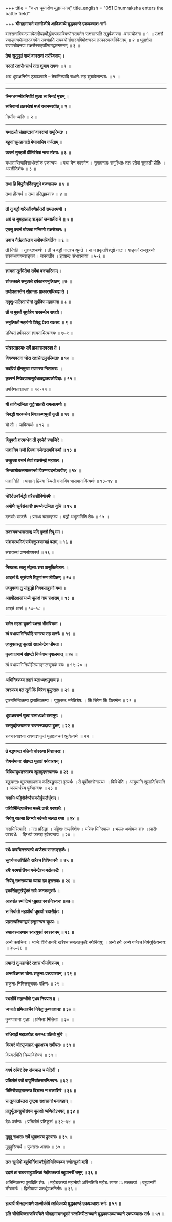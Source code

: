 +++
title = "०५१ धूम्नाक्षेण युद्धागमनम्"
title_english = "051 Dhumraksha enters the battle field"

+++
**श्रीमद्रामायणे वाल्मीकीये आदिकाव्ये युद्धकाण्डे एकपञ्चाशः सर्गः**

वानराणांविषादसमयेतदीयहर्षोद्धोषश्रवणविषण्णेनरावणेन राक्षसान्प्रति तद्धर्षकारणा -वगमचोदना ॥ १ ॥ राक्षसै रणाङ्गणमेत्यतदवगमेन रावणंप्रति राघवयोर्नागास्त्रविमोक्षणस्य तत्कारणत्वनिवेदनम् ॥ २ ॥ धूम्राक्षेण रावणचोदनया राक्षसैस्सहपश्चिमद्वारगमनम् ॥ ३ ॥

**तेषां सुतुमुलं शब्दं वानराणां तरंस्विनाम् ।**

**नदतां राक्षसैः सार्धं तदा शुश्राव रावणः ॥ १ ॥**

अथ धूम्राक्षनिर्गम एफपञ्चाशे – तेषामित्यादि राक्षसैः सह शुश्रावेत्यन्वयः ॥ १ ॥

****

****

**स्निग्धगम्भीरनिर्घोषं श्रुत्वा स निनदं भृशम् ।**

**सचिवानां ततस्तेषां मध्ये वचनमब्रवीत् ॥ २ ॥**

निर्घोषः ध्वनिः ॥ २ ॥

****

**यथाऽसौ संप्रहृष्टानां वानराणां समुत्थितः ।**

**बहूनां सुमहानादो मेघानामिव गर्जताम् ॥**

**व्यक्तं सुमहती प्रीतिरेतेषां नात्र संशयः ॥ ३ ॥**

यथासावित्यादिसार्धश्लोक एकान्वयः ॥ यथा येन कारणेन । सुमहानादः समुत्थितः ततः एतेषां सुमहती प्रीतिः । अस्तीतिशेषः ॥ ३ ॥

****

**तथा हि विपुलैर्नादैश्चुक्षुभे वरुणालयः ॥ ४ ॥**

तथा हीत्यर्धं ॥ तथा प्रसिद्धप्रकारः ॥ ४ ॥

****

**तौ तु बद्धौ शरैस्तीक्ष्णैर्भ्रातरौ रामलक्ष्मणौ ।**

**अयं च सुमहान्नादः शङ्कां जनयतीव मे ॥ ५ ॥**

**एतत्तु वचनं चोक्त्वा मन्त्रिणो राक्षसेश्वरः ।**

**उवाच नैर्ऋतांस्तत्र समीपपरिवर्तिनः ॥ ६ ॥**

तौ त्विति । तुशब्दश्चार्थः । तौ च बद्धौ नादश्च श्रूयते । स च प्रकृतविरुद्धो नादः । शङ्कां राजपुत्रयोः शरबन्धापगमशङ्कां । जनयतीव । इवशब्दः संभावनायां ॥ ५-६ ॥

****

**ज्ञायतां तूर्णमेतेषां सर्वेषां वनचारिणाम् ।**

**शोककाले समुत्पन्ने हर्षकारणमुत्थितम् ॥ ७ ॥**

**तथोक्तास्तेन संभ्रान्ताः प्राकारमधिरुह्य ते ।**

**ददृशुः पालितां सेनां सुग्रीवेण महात्मना ॥ ८ ॥**

**तौ च मुक्तौ सुघोरेण शरबन्धेन राघवौ ।**

**समुत्थितौ महावेगौ विपेदुः प्रेक्ष्य राक्षसाः ॥ ९ ॥**

उत्थितं हर्षकारणं ज्ञायतामित्यन्वयः ॥ ७–९ ॥

****

**संत्रस्तहृदयाः सर्वे प्राकारादवरुह्य ते ।**

**विषण्णवदना घोरा राक्षसेन्द्रमुपस्थिताः ॥ १० ॥**

**तदप्रियं दीनमुखा रावणस्य निशाचराः ।**

**कृत्स्नं निवेदयामासुर्यथावद्वाक्यकोविदाः ॥ ११ ॥**

उपस्थिताःप्राप्ताः ॥ १०-११ ॥

****

**यौ ताविन्द्रजिता युद्धे भ्रातरौ रामलक्ष्मणौ ।**

**निबद्धौ शरबन्धेन निष्प्रकम्पभुजौ कृतौ ॥ १२ ॥**

यौ तौ । यावित्यर्थः ॥ १२ ॥

****

**विमुक्तौ शरबन्धेन तौ दृश्येते रणाजिरे ।**

**पाशानिव गजौ छित्वा गजेन्द्रसमविक्रमौ ॥ १३ ॥**

**तच्छ्रुत्वा वचनं तेषां राक्षसेन्द्रो महाबलः ।**

**चिन्ताशोकसमाक्रान्तो विषण्णवदनोऽब्रवीत् ॥ १४ ॥**

पाशानिति । पाशान् छित्त्वा स्थितौ गजाविव भासमानावित्यर्थः ॥ १३–१४ ॥

****

**घोरैर्दत्तवरैर्बद्धौ शरैराशीविषोपमैः ।**

**अमोघैः सूर्यसंकाशैः प्रमथ्येन्द्रजिता युधि ॥ १५ ॥**

दत्तवरैः वरदत्तैः । प्रमथ्य बलात्कृत्य । बद्धौ अभूतामिति शेषः ॥ १५ ॥

****

**तदस्त्रबन्धमासाद्य यदि मुक्तौ रिपू मम ।**

**संशयस्थमिदं सर्वमनुपश्याम्यहं बलम् ॥ १६ ॥**

संशयस्थं प्राणसंशयस्थं ॥ १६ ॥

****

**निष्फलाः खलु संवृत्ताः शरा वासुकितेजसः ।**

**आदत्तं यैः सुसंग्रामे रिपूणां मम जीवितम् ॥ १७ ॥**

**एवमुक्त्वा तु संक्रुद्धो निःश्वसन्नुरगो यथा ।**

**अब्रवीद्रक्षसां मध्ये धूम्राक्षं नाम राक्षसम् ॥ १८ ॥**

आदतं आत्तं ॥ १७–१८ ॥

****

**बलेन महता युक्तो रक्षसां भीमविक्रम ।**

**त्वं वधायाभिनिर्याहि रामस्य सह वानरैः ॥ १९ ॥**

**एवमुक्तस्तु धूम्राक्षो राक्षसेन्द्रेण धीमता ।**

**कृत्वा प्रणामं संहृष्टो निर्जगाम नृपालयात् ॥ २० ॥**

त्वं वधायाभिनिर्याहीत्यमङ्गलसूचकं वचः ॥ १९-२० ॥

****

**अभिनिष्क्रम्य तद्वारं बलाध्यक्षमुवाच ह ।**

**त्वरयस्व बलं तूर्णं किं चिरेण युयुत्सतः ॥ २१ ॥**

द्वारमभिनिष्क्रम्य द्वारान्निष्क्रम्य । युयुत्सतः ममेतिशेषः । किं चिरेण किं विलम्बेन ॥ २१ ॥

****

**धूम्राक्षवचनं श्रुत्वा बलाध्यक्षो बलानुगः ।**

**बलमुद्योजयामास रावणस्याज्ञया द्रुतम् ॥ २२ ॥**

रावणस्याज्ञया रावणाज्ञाकृतं धूम्राक्षवचनं श्रुत्वेत्यर्थः ॥ २२ ॥

****

**ते बद्धघण्टा बलिनो घोररूपा निशाचराः ।**

**विगर्जमानाः संहृष्टा धूम्राक्षं पर्यवारयन् ।**

**विविधायुधहस्ताश्च शूलमुद्गरपाणयः ॥ २३ ॥**

बद्धघण्टाः शूरत्वज्ञापनाय कटिबद्धघण्टा इत्यर्थः । ते पूर्वोक्तसेनास्थाः । विविधेति । आयुधानि शूलादिभिन्नानि । अस्यार्धस्य पूर्वेणान्वयः ॥ २३ ॥

**गदाभिः पट्टिशैर्दण्डैरायसैर्मुसलैर्भृशम् ।**

**परिषैर्भिन्दिपालैश्च भल्लैः प्रासैः परश्वधैः ।**

**निर्ययू राक्षसा दिग्भ्यो नर्दन्तो जलदा यथा ॥ २४ ॥**

गदाभिरित्यादि । गदा प्रसिद्धा । पट्टिशः दण्डविशेषः । परिघः भिन्दिपालः । भल्लः अयोमयः शरः । प्रासैः परश्वधैः । दिग्भ्यो जलदा इवेत्यन्वयः ॥ २४ ॥

****

**रथैः कवचिनस्त्वन्ये ध्वजैश्च समलङ्कृतैः ।**

**सुवर्णजालविहितैः खरैश्च विविधाननैः ॥ २५ ॥**

**हयैः परमशीघ्रैश्च गजेन्द्रैश्च मदोत्कटैः ।**

**निर्ययू राक्षसव्याघ्रा व्याघ्रा इव दुरासदाः ॥ २६ ॥**

**वृकसिंहमुखैर्युक्तं खरैः कनकभूषणैः ।**

**आरुरोह रथं दिव्यं धूम्राक्षः स्वरनिःस्वनः ॥२७॥**

**स निर्यातो महावीर्यो धूम्राक्षो राक्षसैर्वृतः ।**

**प्रहसन्पश्चिमद्वारं हनूमान्यत्र यूथपः ॥**

**रथप्रवरमास्थाय स्वरयुक्तं स्वरस्वनम् ॥ २८ ॥**

अन्ये कवचिनः । ध्वजैः विविधाननैः खरैश्च समलङ्कृतैः स्थैर्निर्ययुः । अन्ये हयैः अन्ये गजैश्च निर्ययुरित्यन्वयः ॥ २५–२८ ॥

****

**प्रयान्तं तु महाघोरं राक्षसं भीमविक्रमम् ।**

**अन्तरिक्षगता घोराः शकुनाः प्रत्यवारयन् ॥ २९ ॥**

शकुनाः निमित्तसूचकाः पक्षिणः ॥ २९ ॥

****

**रथशीर्षे महान्भीमो गृध्रव निपपात ह ।**

**ध्वजाग्रे ग्रथिताश्चैव निपेतुः कुणपाशनाः ॥ ३० ॥**

कुणपाशनाः गृध्राः । प्रथिताः मिलिताः ॥ ३० ॥

****

**रुधिरार्द्रो महाञ्श्वेतः कबन्धः पतितो भुवि ।**

**विस्वरं चोत्सृजन्नादं धूम्राक्षस्य समीपतः ॥ ३१ ॥**

विस्वरमिति क्रियाविशेषणं ॥ ३१ ॥

****

**ववर्ष रुधिरं देवः संचचाल च मेदिनी ।**

**प्रतिलोमं ववौ वायुर्निर्घातसमनिःस्वनः ॥ ३२ ॥**

**तिमिरौघ्रावृतास्तत्र दिशश्च न चकाशिरे ॥ ३३ ॥**

**स तूत्पातांस्तदा दृष्ट्वा राक्षसानां भयावहान् ।**

**प्रादुर्भूतान्सुघोरांश्च धूम्राक्षो व्यथितोऽभवत् ॥ ३४ ॥**

देवः पर्जन्यः । प्रतिलोमं प्रतिकूलं ॥ ३२–३४ ॥

****

**मुमुहू राक्षसाः सर्वे धूम्राक्षस्य पुरःसराः ॥ ३५ ॥**

मुमुहुरित्यर्धं ॥ पुरःसराः अग्रगाः ॥ ३५ ॥

****

**ततः सुभीमो बहुभिर्निशाचरैर्वृतोभिनिष्क्रम्य रणोत्सुको बली ।**

**ददर्श तां राघवबाहुपालितां मेहौघकल्पां बहुवानरीं चमूम् ॥ ३६ ॥**

अभिनिष्क्रम्य पुरादिति शेषः । महौघकल्पां महानोघो अस्मिन्निति महौघः सागर ः तत्कल्पां । बहुवानरीं ङीबत्रार्षः । द्वितीयायां प्रातर्धूम्राक्षनिर्गमः ॥ ३६ ॥

****

**इत्यार्षे श्रीमद्रामायणे वाल्मीकीये आदिकाव्ये युद्धकाण्डे एकपञ्चाशः सर्गः ॥ ५१ ॥**

**इति श्रीगोविन्दराजविरचिते श्रीमद्रामायणभूषणे रत्नकिरीटाख्याने युद्धकाण्डव्याख्याने एकपञ्चाशः सर्गः ॥ ५१ ॥**
